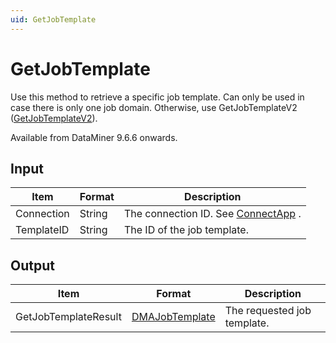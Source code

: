 ```yaml
---
uid: GetJobTemplate
---
```


# GetJobTemplate

Use this method to retrieve a specific job template. Can only be used in case there is only one job domain. Otherwise, use GetJobTemplateV2 ([GetJobTemplateV2](xref:GetJobTemplateV2)).

Available from DataMiner 9.6.6 onwards.

## Input

| Item       | Format | Description                                          |
|------------|--------|------------------------------------------------------|
| Connection | String | The connection ID. See [ConnectApp](xref:ConnectApp) . |
| TemplateID | String | The ID of the job template.                          |

## Output

| Item                 | Format                                                       | Description                 |
|----------------------|--------------------------------------------------------------|-----------------------------|
| GetJobTemplateResult | [DMAJobTemplate](xref:DMAJobTemplate) | The requested job template. |


